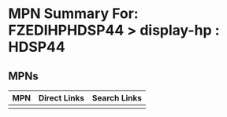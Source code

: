 



# MPN Summary For: FZEDIHPHDSP44 > display-hp : HDSP44

## MPNs
  

|MPN|Direct Links|Search Links|
| :--- | :--- | :--- |
||||
